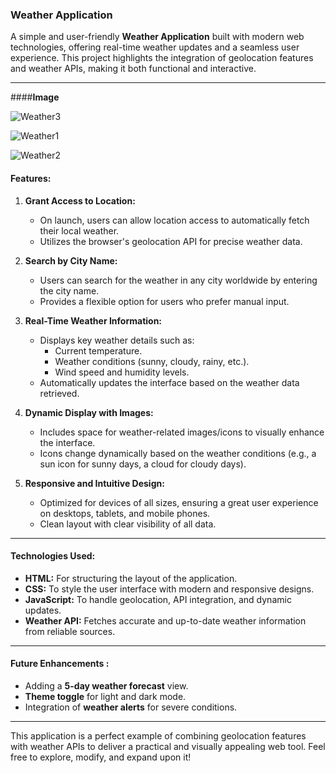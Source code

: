 
### **Weather Application**

A simple and user-friendly **Weather Application** built with modern web technologies, offering real-time weather updates and a seamless user experience. This project highlights the integration of geolocation features and weather APIs, making it both functional and interactive.

---

####**Image**

![Weather3](https://github.com/user-attachments/assets/f7e7b9b3-ed98-4109-821a-c32ac98bb5ef)

![Weather1](https://github.com/user-attachments/assets/f2ca9276-8417-4727-95cb-4e7cd7c23474)

![Weather2](https://github.com/user-attachments/assets/c4ef96a7-d363-47c9-87ef-023b26f520a6)


#### **Features:**


1. **Grant Access to Location:**
   - On launch, users can allow location access to automatically fetch their local weather.
   - Utilizes the browser's geolocation API for precise weather data.

2. **Search by City Name:**
   - Users can search for the weather in any city worldwide by entering the city name.
   - Provides a flexible option for users who prefer manual input.

3. **Real-Time Weather Information:**
   - Displays key weather details such as:
     - Current temperature.
     - Weather conditions (sunny, cloudy, rainy, etc.).
     - Wind speed and humidity levels.
   - Automatically updates the interface based on the weather data retrieved.

4. **Dynamic Display with Images:**
   - Includes space for weather-related images/icons to visually enhance the interface.
   - Icons change dynamically based on the weather conditions (e.g., a sun icon for sunny days, a cloud for cloudy days).

5. **Responsive and Intuitive Design:**
   - Optimized for devices of all sizes, ensuring a great user experience on desktops, tablets, and mobile phones.
   - Clean layout with clear visibility of all data.

---

#### **Technologies Used:**

- **HTML:** For structuring the layout of the application.
- **CSS:** To style the user interface with modern and responsive designs.
- **JavaScript:** To handle geolocation, API integration, and dynamic updates.
- **Weather API:** Fetches accurate and up-to-date weather information from reliable sources.


---

#### **Future Enhancements :**

- Adding a **5-day weather forecast** view.
- **Theme toggle** for light and dark mode.
- Integration of **weather alerts** for severe conditions.

---

This application is a perfect example of combining geolocation features with weather APIs to deliver a practical and visually appealing web tool. Feel free to explore, modify, and expand upon it!
